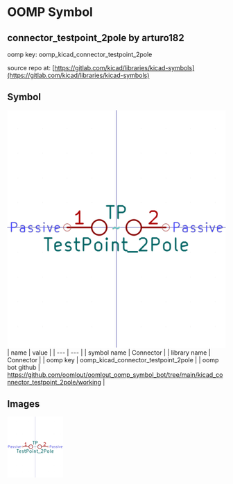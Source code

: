 # OOMP Symbol  
## connector_testpoint_2pole  by arturo182  
  
oomp key: oomp_kicad_connector_testpoint_2pole  
  
source repo at: [https://gitlab.com/kicad/libraries/kicad-symbols](https://gitlab.com/kicad/libraries/kicad-symbols)  
## Symbol  
  
[![working.png](working_600.png)](working.png)  
| name | value | 
| --- | --- | 
| symbol name | Connector | 
| library name | Connector | 
| oomp key | oomp_kicad_connector_testpoint_2pole | 
| oomp bot github | https://github.com/oomlout/oomlout_oomp_symbol_bot/tree/main/kicad_connector_testpoint_2pole/working | 
## Images  
  
[![working.png](working_140.png)](working.png)  
